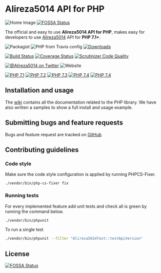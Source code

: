 # Alireza5014 API for PHP

![Home Image](https://raw.githubusercontent.com/wiki/Alireza5014/Alireza5014-api-php/images/header.png)
[![FOSSA Status](https://app.fossa.com/api/projects/git%2Bgithub.com%2FAlireza5014%2FAlireza5014-api-php.svg?type=shield)](https://app.fossa.com/projects/git%2Bgithub.com%2FAlireza5014%2FAlireza5014-api-php?ref=badge_shield)

The official and easy to use **Alireza5014 API for PHP**, makes easy for developers to use [Alireza5014][bbb] API for **PHP 7.1+**.

![Packagist](https://img.shields.io/packagist/v/Alireza5014/Alireza5014-api-php.svg?label=release)
![PHP from Travis config](https://img.shields.io/travis/php-v/Alireza5014/Alireza5014-api-php.svg)
[![Downloads](https://img.shields.io/packagist/dt/Alireza5014/Alireza5014-api-php.svg?style=flat-square)](https://packagist.org/packages/Alireza5014/Alireza5014-api-php)

[![Build Status](https://travis-ci.org/Alireza5014/Alireza5014-api-php.svg?branch=master)](https://travis-ci.org/Alireza5014/Alireza5014-api-php)
[![Coverage Status](https://coveralls.io/repos/github/Alireza5014/Alireza5014-api-php/badge.svg?branch=master)](https://coveralls.io/github/Alireza5014/Alireza5014-api-php?branch=master)
[![Scrutinizer Code Quality](https://scrutinizer-ci.com/g/Alireza5014/Alireza5014-api-php/badges/quality-score.png?b=master)](https://scrutinizer-ci.com/g/Alireza5014/Alireza5014-api-php/?branch=master)

[![@Alireza5014 on Twitter](https://img.shields.io/badge/twitter-%40Alireza5014-blue.svg?style=flat)](https://twitter.com/Alireza5014)
![Website](https://img.shields.io/website-up-down-green-red/http/Alireza5014.org.svg?label=Alireza5014.org)

[![PHP 7.1](https://img.shields.io/badge/php-7.2-f33.svg?style=flat-square)](https://php.net/)
[![PHP 7.2](https://img.shields.io/badge/php-7.3-f33.svg?style=flat-square)](https://php.net/)
[![PHP 7.3](https://img.shields.io/badge/php-7.4-f93.svg?style=flat-square)](https://php.net/)
[![PHP 7.4](https://img.shields.io/badge/php-8.0-9c9.svg?style=flat-square)](https://php.net/)
[![PHP 7.4](https://img.shields.io/badge/php-8.1-9c9.svg?style=flat-square)](https://php.net/)

## Installation and usage

The [wiki] contains all the documentation related to the PHP library. We have also written a samples to show a full
install and usage example.

## Submitting bugs and feature requests

Bugs and feature request are tracked on [GitHub](https://github.com/Alireza5014/Alireza5014-api-php/issues)

## Contributing guidelines
### Code style

Make sure the code style configuration is applied by running PHPCS-Fixer.

```
./vendor/bin/php-cs-fixer fix
```

### Running tests

For every implemented feature add unit tests and check all is green by running the command below.

```bash
./vendor/bin/phpunit
```

To run a single test

```bash
./vendor/bin/phpunit --filter "Alireza5014Test::testApiVersion"
```

[bbb]: http://Alireza5014.org
[composer]: https://getcomposer.org
[INSTALL]: samples/README.md
[wiki]: https://github.com/Alireza5014/Alireza5014-api-php/wiki

## License
[![FOSSA Status](https://app.fossa.com/api/projects/git%2Bgithub.com%2FAlireza5014%2FAlireza5014-api-php.svg?type=large)](https://app.fossa.com/projects/git%2Bgithub.com%2FAlireza5014%2FAlireza5014-api-php?ref=badge_large)